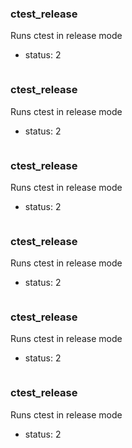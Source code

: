 ### ctest_release

Runs ctest in release mode
- status: 2
```

```
### ctest_release

Runs ctest in release mode
- status: 2
```

```
### ctest_release

Runs ctest in release mode
- status: 2
```

```
### ctest_release

Runs ctest in release mode
- status: 2
```

```
### ctest_release

Runs ctest in release mode
- status: 2
```

```
### ctest_release

Runs ctest in release mode
- status: 2
```

```
